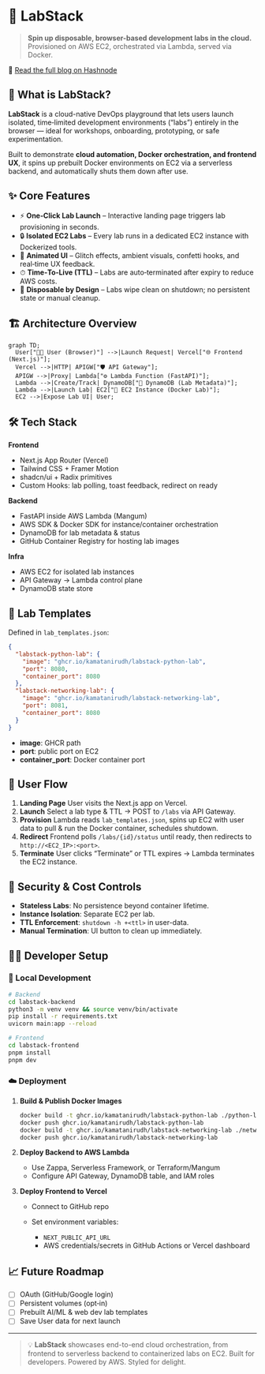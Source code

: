# 🚀 LabStack

> **Spin up disposable, browser-based development labs in the cloud.**  
> Provisioned on AWS EC2, orchestrated via Lambda, served via Docker.

📖 [Read the full blog on Hashnode](https://labstack.hashnode.dev/building-labstack)


## 🧠 What is LabStack?

**LabStack** is a cloud-native DevOps playground that lets users launch isolated, time‑limited development environments (“labs”) entirely in the browser — ideal for workshops, onboarding, prototyping, or safe experimentation.

Built to demonstrate **cloud automation, Docker orchestration, and frontend UX**, it spins up prebuilt Docker environments on EC2 via a serverless backend, and automatically shuts them down after use.


## ✨ Core Features

- ⚡️ **One‑Click Lab Launch** – Interactive landing page triggers lab provisioning in seconds.  
- 🔒 **Isolated EC2 Labs** – Every lab runs in a dedicated EC2 instance with Dockerized tools.  
- 🎨 **Animated UI** – Glitch effects, ambient visuals, confetti hooks, and real‑time UX feedback.  
- ⏱ **Time‑To‑Live (TTL)** – Labs are auto‑terminated after expiry to reduce AWS costs.  
- 🧹 **Disposable by Design** – Labs wipe clean on shutdown; no persistent state or manual cleanup.


## 🏗️ Architecture Overview

```mermaid
graph TD;
  User["👩‍💻 User (Browser)"] -->|Launch Request| Vercel["🌐 Frontend (Next.js)"];
  Vercel -->|HTTP| APIGW["🛡 API Gateway"];
  APIGW -->|Proxy| Lambda["⚙️ Lambda Function (FastAPI)"];
  Lambda -->|Create/Track| DynamoDB["🧾 DynamoDB (Lab Metadata)"];
  Lambda -->|Launch Lab| EC2["🚀 EC2 Instance (Docker Lab)"];
  EC2 -->|Expose Lab UI| User;
```


## 🛠 Tech Stack

**Frontend**

* Next.js App Router (Vercel)
* Tailwind CSS + Framer Motion
* shadcn/ui + Radix primitives
* Custom Hooks: lab polling, toast feedback, redirect on ready

**Backend**

* FastAPI inside AWS Lambda (Mangum)
* AWS SDK & Docker SDK for instance/container orchestration
* DynamoDB for lab metadata & status
* GitHub Container Registry for hosting lab images

**Infra**

* AWS EC2 for isolated lab instances
* API Gateway → Lambda control plane
* DynamoDB state store
  

## 🧩 Lab Templates

Defined in `lab_templates.json`:

```json
{
  "labstack-python-lab": {
    "image": "ghcr.io/kamatanirudh/labstack-python-lab",
    "port": 8080,
    "container_port": 8080
  },
  "labstack-networking-lab": {
    "image": "ghcr.io/kamatanirudh/labstack-networking-lab",
    "port": 8081,
    "container_port": 8080
  }
}
```

* **image**: GHCR path
* **port**: public port on EC2
* **container_port**: Docker container port



## 📲 User Flow

1. **Landing Page**
   User visits the Next.js app on Vercel.
2. **Launch**
   Select a lab type & TTL → POST to `/labs` via API Gateway.
3. **Provision**
   Lambda reads `lab_templates.json`, spins up EC2 with user data to pull & run the Docker container, schedules shutdown.
4. **Redirect**
   Frontend polls `/labs/{id}/status` until ready, then redirects to `http://<EC2_IP>:<port>`.
5. **Terminate**
   User clicks “Terminate” or TTL expires → Lambda terminates the EC2 instance.


## 🔐 Security & Cost Controls

* **Stateless Labs**: No persistence beyond container lifetime.
* **Instance Isolation**: Separate EC2 per lab.
* **TTL Enforcement**: `shutdown -h +<ttl>` in user-data.
* **Manual Termination**: UI button to clean up immediately.



## 🧑‍💻 Developer Setup

### 🔧 Local Development

```bash
# Backend
cd labstack-backend
python3 -m venv venv && source venv/bin/activate
pip install -r requirements.txt
uvicorn main:app --reload

# Frontend
cd labstack-frontend
pnpm install
pnpm dev
```

### ☁️ Deployment

1. **Build & Publish Docker Images**

   ```bash
   docker build -t ghcr.io/kamatanirudh/labstack-python-lab ./python-lab
   docker push ghcr.io/kamatanirudh/labstack-python-lab
   docker build -t ghcr.io/kamatanirudh/labstack-networking-lab ./networking-lab
   docker push ghcr.io/kamatanirudh/labstack-networking-lab
   ```

2. **Deploy Backend to AWS Lambda**

   * Use Zappa, Serverless Framework, or Terraform/Mangum
   * Configure API Gateway, DynamoDB table, and IAM roles

3. **Deploy Frontend to Vercel**

   * Connect to GitHub repo
   * Set environment variables:

     * `NEXT_PUBLIC_API_URL`
     * AWS credentials/secrets in GitHub Actions or Vercel dashboard



## 📈 Future Roadmap

* [ ] OAuth (GitHub/Google login)
* [ ] Persistent volumes (opt‑in)
* [ ] Prebuilt AI/ML & web dev lab templates
* [ ] Save User data for next launch

---


> 💡 **LabStack** showcases end-to-end cloud orchestration, from frontend to serverless backend to containerized labs on EC2.
> Built for developers. Powered by AWS. Styled for delight. 
